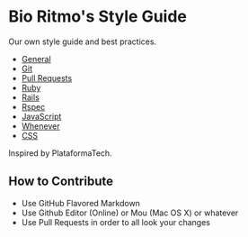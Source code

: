 Bio Ritmo's Style Guide
=======================

Our own style guide and best practices.

* [General](guide/general.md)
* [Git](guide/git.md)
* [Pull Requests](guide/pull_requests.md)
* [Ruby](guide/ruby.md)
* [Rails](guide/rails.md)
* [Rspec](guide/rspec.md)
* [JavaScript](guide/javascript.md)
* [Whenever](guide/whenever.md)
* [CSS](guide/css.md)

Inspired by PlataformaTech.

How to Contribute
-----------------

* Use GitHub Flavored Markdown
* Use Github Editor (Online) or Mou (Mac OS X) or whatever
* Use Pull Requests in order to all look your changes
